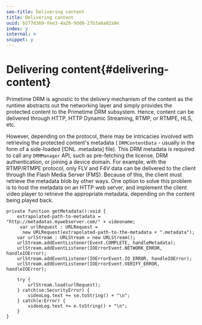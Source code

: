 ```yaml
---
seo-title: Delivering content
title: Delivering content
uuid: b277d369-fee3-4a20-9dd8-27b3a8a82a9e
index: y
internal: n
snippet: y
---
```


# Delivering content{#delivering-content}

Primetime DRM is agnostic to the delivery mechanism of the content as the runtime abstracts out the networking layer and simply provides the protected content to the Primetime DRM subsystem. Hence, content can be delivered through HTTP, HTTP Dynamic Streaming, RTMP, or RTMPE, HLS, etc.

However, depending on the protocol, there may be intricacies involved with retrieving the protected content's metadata ( `DRMContentData` - usually in the form of a side-loaded [!DNL .metadata] file). This DRM metadata is required to call any `DRMManager` API, such as pre-fetching the license, DRM authentication, or joining a device domain. For example, with the RTMP/RTMPE protocol, only FLV and F4V data can be delivered to the client through the Flash Media Server (FMS). Because of this, the client must retrieve the metadata blob by other ways. One option to solve this problem is to host the metadata on an HTTP web server, and implement the client video player to retrieve the appropriate metadata, depending on the content being played back. 

```
private function getMetadata():void { 
    extrapolated-path-to-metadata = "http://metadatas.mywebserver.com/" + videoname; 
     var urlRequest : URLRequest =  
      new URLRequest(extrapolated-path-to-the-metadata + ".metadata");  
    var urlStream : URLStream = new URLStream();  
    urlStream.addEventListener(Event.COMPLETE, handleMetadata);  
    urlStream.addEventListener(IOErrorEvent.NETWORK_ERROR, handleIOError);  
    urlStream.addEventListener(IOErrorEvent.IO_ERROR, handleIOError);  
    urlStream.addEventListener(IOErrorEvent.VERIFY_ERROR, handleIOError);  
 
    try { 
        urlStream.load(urlRequest);  
    } catch(se:SecurityError) { 
        videoLog.text += se.toString() + "\n";  
    } catch(e:Error) { 
        videoLog.text += e.toString() + "\n";  
    } 
} 

```

